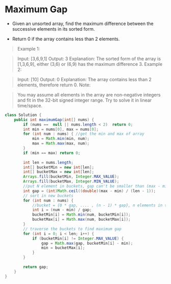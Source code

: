 # Maximum Gap
- Given an unsorted array, find the maximum difference between the successive elements in its sorted form.

- Return 0 if the array contains less than 2 elements.

> Example 1:

> Input: [3,6,9,1]
> Output: 3
> Explanation: The sorted form of the array is [1,3,6,9], either
             (3,6) or (6,9) has the maximum difference 3.
> Example 2:

> Input: [10]
> Output: 0
> Explanation: The array contains less than 2 elements, therefore return 0.
> Note:

> You may assume all elements in the array are non-negative integers and fit in the 32-bit signed integer range.
> Try to solve it in linear time/space.
```java
class Solution {
    public int maximumGap(int[] nums) {
        if (nums ==  null || nums.length < 2)  return 0;
        int min = nums[0], max = nums[0];
        for (int num : nums) { //get the min and max of array
            min = Math.min(min, num);
            max = Math.max(max, num);
        }
        if (min == max) return 0;
        
        int len = nums.length;
        int[] bucketMin = new int[len];
        int[] bucketMax = new int[len];
        Arrays.fill(bucketMin, Integer.MAX_VALUE);
        Arrays.fill(bucketMax, Integer.MIN_VALUE);
        //put N element in buckets, gap can't be smaller than (max - min) / (len - 1)
        int gap = (int)Math.ceil((double)(max - min) / (len - 1));
        // sort in new buckets
        for (int num : nums) {
            //bucket = {0 * gap, .... , (n - 1) * gap}, n elements in total
            int i = (num - min) / gap;
            bucketMin[i] = Math.min(num, bucketMin[i]);
            bucketMax[i] = Math.max(num, bucketMax[i]);
        }
        // traverse the buckets to find maximum gap
        for (int i = 0; i < len; i++) {
            if (bucketMin[i] != Integer.MAX_VALUE) {
                gap = Math.max(gap, bucketMin[i] - min);
                min = bucketMax[i];
            }
        }
        
        return gap;
    }
}
```
